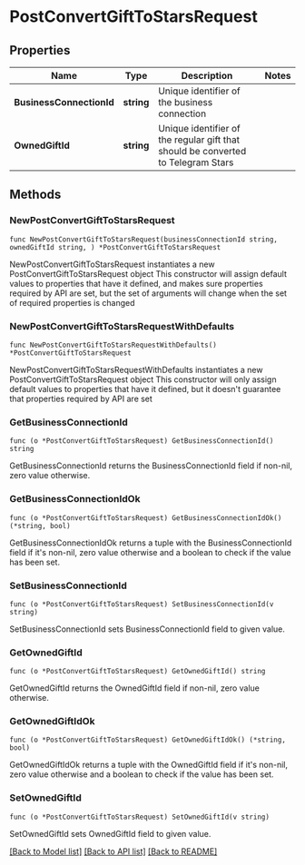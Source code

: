 # PostConvertGiftToStarsRequest

## Properties

Name | Type | Description | Notes
------------ | ------------- | ------------- | -------------
**BusinessConnectionId** | **string** | Unique identifier of the business connection | 
**OwnedGiftId** | **string** | Unique identifier of the regular gift that should be converted to Telegram Stars | 

## Methods

### NewPostConvertGiftToStarsRequest

`func NewPostConvertGiftToStarsRequest(businessConnectionId string, ownedGiftId string, ) *PostConvertGiftToStarsRequest`

NewPostConvertGiftToStarsRequest instantiates a new PostConvertGiftToStarsRequest object
This constructor will assign default values to properties that have it defined,
and makes sure properties required by API are set, but the set of arguments
will change when the set of required properties is changed

### NewPostConvertGiftToStarsRequestWithDefaults

`func NewPostConvertGiftToStarsRequestWithDefaults() *PostConvertGiftToStarsRequest`

NewPostConvertGiftToStarsRequestWithDefaults instantiates a new PostConvertGiftToStarsRequest object
This constructor will only assign default values to properties that have it defined,
but it doesn't guarantee that properties required by API are set

### GetBusinessConnectionId

`func (o *PostConvertGiftToStarsRequest) GetBusinessConnectionId() string`

GetBusinessConnectionId returns the BusinessConnectionId field if non-nil, zero value otherwise.

### GetBusinessConnectionIdOk

`func (o *PostConvertGiftToStarsRequest) GetBusinessConnectionIdOk() (*string, bool)`

GetBusinessConnectionIdOk returns a tuple with the BusinessConnectionId field if it's non-nil, zero value otherwise
and a boolean to check if the value has been set.

### SetBusinessConnectionId

`func (o *PostConvertGiftToStarsRequest) SetBusinessConnectionId(v string)`

SetBusinessConnectionId sets BusinessConnectionId field to given value.


### GetOwnedGiftId

`func (o *PostConvertGiftToStarsRequest) GetOwnedGiftId() string`

GetOwnedGiftId returns the OwnedGiftId field if non-nil, zero value otherwise.

### GetOwnedGiftIdOk

`func (o *PostConvertGiftToStarsRequest) GetOwnedGiftIdOk() (*string, bool)`

GetOwnedGiftIdOk returns a tuple with the OwnedGiftId field if it's non-nil, zero value otherwise
and a boolean to check if the value has been set.

### SetOwnedGiftId

`func (o *PostConvertGiftToStarsRequest) SetOwnedGiftId(v string)`

SetOwnedGiftId sets OwnedGiftId field to given value.



[[Back to Model list]](../README.md#documentation-for-models) [[Back to API list]](../README.md#documentation-for-api-endpoints) [[Back to README]](../README.md)



